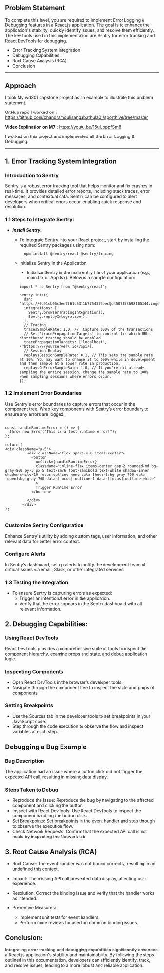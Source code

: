 


## Problem Statement
  
To complete this level, you are required to implement Error Logging & Debugging features in a React.js application. The goal is to enhance the application's stability, quickly identify issues, and resolve them efficiently. The key tools used in this implementation are Sentry for error tracking and React DevTools for debugging.

  * Error Tracking System Integration
  * Debugging Capabilities
  * Root Cause Analysis (RCA).
  * Conclusion

---

## Approach

I took My wd301 capstone project as an example to illustrate this problem statement.

GitHub repo I worked on : https://github.com/chandramoulisangabathula01/sporthive/tree/master

**Video Explination on M7** : https://youtu.be/15uUbppfSm8

I worked on this project and implemented all the Error Logging & Debugging.

--- 

## 1. Error Tracking System Integration

### Introduction to Sentry
  Sentry is a robust error tracking tool that helps monitor and fix crashes in real-time. It provides detailed error reports, including stack traces, error messages, and contextual data. Sentry can be configured to alert developers when critical errors occur, enabling quick response and resolution. 

### 1.1 Steps to Integrate Sentry:
  * ***Install Sentry:***
    * To integrate Sentry into your React project, start by installing the required Sentry packages using npm:
    
        ``` bash
          npm install @sentry/react @sentry/tracing
        
        ```
    * Initialize Sentry in the Application
      * Initialize Sentry in the main entry file of your application (e.g., main.tsx or App.tsx). Below is a sample configuration:
      
      ``` main.tsx
      import * as Sentry from "@sentry/react";

      Sentry.init({
        dsn: "https://0c91cb05c3ee7f61c5311b7754373bec@o4507853698105344.ingest.us.sentry.io/4507853702037504",
        integrations: [
          Sentry.browserTracingIntegration(),
          Sentry.replayIntegration(),
        ],
        // Tracing
        tracesSampleRate: 1.0, //  Capture 100% of the transactions
        // Set 'tracePropagationTargets' to control for which URLs distributed tracing should be enabled
        tracePropagationTargets: ["localhost", /^https:\/\/yourserver\.io\/api/],
        // Session Replay
        replaysSessionSampleRate: 0.1, // This sets the sample rate at 10%. You may want to change it to 100% while in development and then sample at a lower rate in production.
        replaysOnErrorSampleRate: 1.0, // If you're not already sampling the entire session, change the sample rate to 100% when sampling sessions where errors occur.
      });

      ```

  ###  1.2 Implement Error Boundaries

  Use Sentry's error boundaries to capture errors that occur in the component tree. Wrap key components with Sentry’s error boundary to ensure any errors are logged.
  
  ```Navbar.tsx

  const handleRuntimeError = () => {
    throw new Error("This is a test runtime error!");
  };

return (
  <div className="p-5">
            <div className="flex space-x-6 items-center">
              <button
                onClick={handleRuntimeError}
                className="inline-flex items-center gap-2 rounded-md bg-gray-800 py-3 px-5 text-sm/6 font-semibold text-white shadow-inner shadow-white/10 focus:outline-none data-[hover]:bg-gray-700 data-[open]:bg-gray-700 data-[focus]:outline-1 data-[focus]:outline-white"
                >
                Trigger Runtime Error
              </button>
              
            </div>
          </div>
);

  
  ```

  ### Customize Sentry Configuration

  Enhance Sentry's utility by adding custom tags, user information, and other relevant data for better error context.

  ### Configure Alerts

  In Sentry’s dashboard, set up alerts to notify the development team of critical issues via email, Slack, or other integrated services.

  ### 1.3 Testing the Integration
  
  * To ensure Sentry is capturing errors as expected:
    * Trigger an intentional error in the application.
    * Verify that the error appears in the Sentry dashboard with all relevant information.



## 2. Debugging Capabilities:
  
### Using React DevTools

React DevTools provides a comprehensive suite of tools to inspect the component hierarchy, examine props and state, and debug application logic.

### Inspecting Components

  * Open React DevTools in the browser’s developer tools.
  * Navigate through the component tree to inspect the state and props of components


### Setting Breakpoints

  * Use the Sources tab in the developer tools to set breakpoints in your JavaScript code.
  * Step through the code execution to observe the flow and inspect variables at each step.

  
## Debugging a Bug Example

### Bug Description

The application had an issue where a button click did not trigger the expected API call, resulting in missing data display.

### Steps Taken to Debug

* Reproduce the Issue: Reproduce the bug by navigating to the affected component and clicking the button.
* Inspect with React DevTools: Use React DevTools to inspect the component handling the button click.
* Set Breakpoints: Set breakpoints in the event handler and step through to observe the execution flow.
* Check Network Requests: Confirm that the expected API call is not made by inspecting the Network tab

## 3. Root Cause Analysis (RCA)

* Root Cause: The event handler was not bound correctly, resulting in an undefined this context.

* Impact: The missing API call prevented data display, affecting user experience.

* Resolution: Correct the binding issue and verify that the handler works as intended.

* Preventive Measures:

    * Implement unit tests for event handlers.
    * Perform code reviews focused on common binding issues.

## Conclusion:

Integrating error tracking and debugging capabilities significantly enhances a React.js application's stability and maintainability. By following the steps outlined in this documentation, developers can efficiently identify, track, and resolve issues, leading to a more robust and reliable application.




